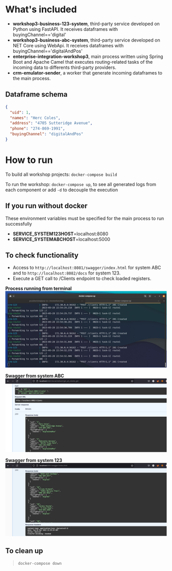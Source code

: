 # What's included

- __workshop3-business-123-system__, third-party service developed on Python using FastAPI. It receives dataframes with buyingChannel=='digital'
- __workshop3-business-abc-system__, third-party service developed on NET Core using WebApi. It receives dataframes with buyingChannel=='digitalAndPos'
- __enterprise-integration-workshop3__, main process written using Spring Boot and Apache Camel that executes routing-related tasks of the incoming data to differents third-party providers. 
- __crm-emulator-sender__, a worker that generate incoming dataframes to the main process.

## Dataframe schema

```json
{
  "uid": 1,
  "names": "Herc Coles",
  "address": "4705 Sutteridge Avenue",
  "phone": "274-869-1991",
  "buyingChannel": "digitalAndPos"
}
```

# How to run

To build all workshop projects:
`docker-compose build`

To run the workshop:
`docker-compose up`, to see all generated logs from each component or add `-d` to decouple the execution

## If you run without docker

These environment variables must be specified for the main process to run successfully

- __SERVICE_SYSTEM123HOST__=localhost:8080
- __SERVICE_SYSTEMABCHOST__=localhost:5000

## To check functionality

- Access to `http://localhost:8081/swagger/index.html` for system ABC and to
`http://localhost:8082/docs` for system 123.
- Execute a GET call to /Clients endpoint to check loaded registers.

__Process running from terminal__
![Process running from terminal](assets/terminal-running-process.png)

__Swagger from system ABC__
![Swagger from system ABC](assets/swagger-system-abc.png)

__Swagger from system 123__
![Swagger from system ABC](assets/swagger-system-123.png)

## To clean up

> `docker-compose down`

